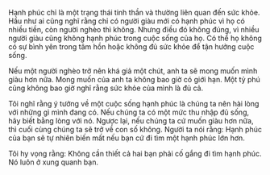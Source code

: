 
Hạnh phúc chỉ là một trạng thái tinh thần và thường liên quan đến sức khỏe.
Hầu như ai cũng nghĩ rằng chỉ có người giàu mới có hạnh phúc vì họ có nhiều tiền, còn người nghèo thì không. Nhưng điều đó không đúng, vì nhiều người giàu cũng không hạnh phúc trong cuộc sống của họ. Có thể họ không có sự bình yên trong tâm hồn hoặc không đủ sức khỏe để tận hưởng cuộc sống.

Nếu một người nghèo trở nên khá giả một chút, anh ta sẽ mong muốn mình giàu hơn nữa. Mong muốn của anh ta không bao giờ có giới hạn. Một tỷ phú cũng không bao giờ nghĩ rằng sức khỏe của mình là đủ cả.

Tôi nghĩ rằng ý tưởng về một cuộc sống hạnh phúc là chúng ta nên hài lòng với những gì mình đang có. Nếu chúng ta có một mức thu nhập đủ sống, hãy biết bằng lòng với nó. Ngược lại, nếu chúng ta cứ muốn giàu hơn nữa, thì cuối cùng chúng ta sẽ trở về con số không.
Người ta nói rằng: Hạnh phúc của bạn sẽ tự nhiên biến mất nếu bạn cứ đi tìm một hạnh phúc lớn hơn.

Tôi hy vọng rằng: Không cần thiết cả hai bạn phải cố gắng đi tìm hạnh phúc. Nó luôn ở xung quanh bạn.

